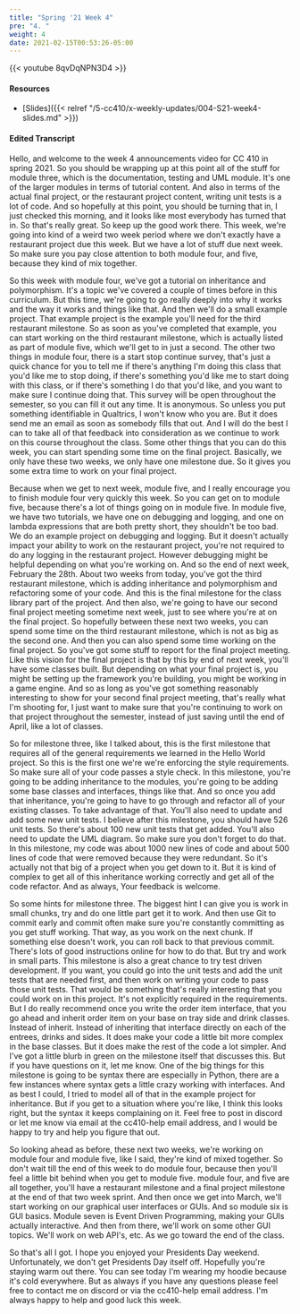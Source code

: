 ```yaml
---
title: "Spring '21 Week 4"
pre: "4. "
weight: 4
date: 2021-02-15T00:53:26-05:00
---
```


{{< youtube 8qvDqNPN3D4 >}}

#### Resources

* [Slides]({{< relref "/5-cc410/x-weekly-updates/004-S21-week4-slides.md" >}})

#### Edited Transcript

Hello, and welcome to the week 4 announcements video for CC 410 in spring 2021. So you should be wrapping up at this point all of the stuff for module three, which is the documentation, testing and UML module. It's one of the larger modules in terms of tutorial content. And also in terms of the actual final project, or the restaurant project content, writing unit tests is a lot of code. And so hopefully at this point, you should be turning that in, I just checked this morning, and it looks like most everybody has turned that in. So that's really great. So keep up the good work there. This week, we're going into kind of a weird two week period where we don't exactly have a restaurant project due this week. But we have a lot of stuff due next week. So make sure you pay close attention to both module four, and five, because they kind of mix together. 

So this week with module four, we've got a tutorial on inheritance and polymorphism. It's a topic we've covered a couple of times before in this curriculum. But this time, we're going to go really deeply into why it works and the way it works and things like that. And then we'll do a small example project. That example project is the example you'll need for the third restaurant milestone. So as soon as you've completed that example, you can start working on the third restaurant milestone, which is actually listed as part of module five, which we'll get to in just a second. The other two things in module four, there is a start stop continue survey, that's just a quick chance for you to tell me if there's anything I'm doing this class that you'd like me to stop doing, if there's something you'd like me to start doing with this class, or if there's something I do that you'd like, and you want to make sure I continue doing that. This survey will be open throughout the semester, so you can fill it out any time. It is anonymous. So unless you put something identifiable in Qualtrics, I won't know who you are. But it does send me an email as soon as somebody fills that out. And I will do the best I can to take all of that feedback into consideration as we continue to work on this course throughout the class. Some other things that you can do this week, you can start spending some time on the final project. Basically, we only have these two weeks, we only have one milestone due. So it gives you some extra time to work on your final project. 

Because when we get to next week, module five, and I really encourage you to finish module four very quickly this week. So you can get on to module five, because there's a lot of things going on in module five. In module five, we have two tutorials, we have one on debugging and logging, and one on lambda expressions that are both pretty short, they shouldn't be too bad. We do an example project on debugging and logging. But it doesn't actually impact your ability to work on the restaurant project, you're not required to do any logging in the restaurant project. However debugging might be helpful depending on what you're working on. And so the end of next week, February the 28th. About two weeks from today, you've got the third restaurant milestone, which is adding inheritance and polymorphism and refactoring some of your code. And this is the final milestone for the class library part of the project. And then also, we're going to have our second final project meeting sometime next week, just to see where you're at on the final project. So hopefully between these next two weeks, you can spend some time on the third restaurant milestone, which is not as big as the second one. And then you can also spend some time working on the final project. So you've got some stuff to report for the final project meeting. Like this vision for the final project is that by this by end of next week, you'll have some classes built. But depending on what your final project is, you might be setting up the framework you're building, you might be working in a game engine. And so as long as you've got something reasonably interesting to show for your second final project meeting, that's really what I'm shooting for, I just want to make sure that you're continuing to work on that project throughout the semester, instead of just saving until the end of April, like a lot of classes. 

So for milestone three, like I talked about, this is the first milestone that requires all of the general requirements we learned in the Hello World project. So this is the first one we're we're enforcing the style requirements. So make sure all of your code passes a style check. In this milestone, you're going to be adding inheritance to the modules, you're going to be adding some base classes and interfaces, things like that. And so once you add that inheritance, you're going to have to go through and refactor all of your existing classes. To take advantage of that. You'll also need to update and add some new unit tests. I believe after this milestone, you should have 526 unit tests. So there's about 100 new unit tests that get added. You'll also need to update the UML diagram. So make sure you don't forget to do that. In this milestone, my code was about 1000 new lines of code and about 500 lines of code that were removed because they were redundant. So it's actually not that big of a project when you get down to it. But it is kind of complex to get all of this inheritance working correctly and get all of the code refactor. And as always, Your feedback is welcome. 

So some hints for milestone three. The biggest hint I can give you is work in small chunks, try and do one little part get it to work. And then use Git to commit early and commit often make sure you're constantly committing as you get stuff working. That way, as you work on the next chunk. If something else doesn't work, you can roll back to that previous commit. There's lots of good instructions online for how to do that. But try and work in small parts. This milestone is also a great chance to try test driven development. If you want, you could go into the unit tests and add the unit tests that are needed first, and then work on writing your code to pass those unit tests. That would be something that's really interesting that you could work on in this project. It's not explicitly required in the requirements. But I do really recommend once you write the order item interface, that you go ahead and inherit order item on your base on tray side and drink classes. Instead of inherit. Instead of inheriting that interface directly on each of the entrees, drinks and sides. It does make your code a little bit more complex in the base classes. But it does make the rest of the code a lot simpler. And I've got a little blurb in green on the milestone itself that discusses this. But if you have questions on it, let me know. One of the big things for this milestone is going to be syntax there are especially in Python, there are a few instances where syntax gets a little crazy working with interfaces. And as best I could, I tried to model all of that in the example project for inheritance. But if you get to a situation where you're like, I think this looks right, but the syntax it keeps complaining on it. Feel free to post in discord or let me know via email at the cc410-help email address, and I would be happy to try and help you figure that out. 

So looking ahead as before, these next two weeks, we're working on module four and module five, like I said, they're kind of mixed together. So don't wait till the end of this week to do module four, because then you'll feel a little bit behind when you get to module five. module four, and five are all together, you'll have a restaurant milestone and a final project milestone at the end of that two week sprint. And then once we get into March, we'll start working on our graphical user interfaces or GUIs. And so module six is GUI basics. Module seven is Event Driven Programming, making your GUIs actually interactive. And then from there, we'll work on some other GUI topics. We'll work on web API's, etc. As we go toward the end of the class. 

So that's all I got. I hope you enjoyed your Presidents Day weekend. Unfortunately, we don't get Presidents Day itself off. Hopefully you're staying warm out there. You can see today I'm wearing my hoodie because it's cold everywhere. But as always if you have any questions please feel free to contact me on discord or via the cc410-help email address. I'm always happy to help and good luck this week.

